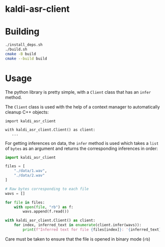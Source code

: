 # kaldi-asr-client

# Building

```sh
./install_deps.sh
./build.sh
cmake -B build
cmake --build build
```

# Usage

The python library is pretty simple, with a `Client` class that has an `infer` method.

The `Client` class is used with the help of a context manager to automatically cleanup C++ objects:

```
import kaldi_asr_client

with kaldi_asr_client.Client() as client:
   ...
```

For getting inferences on data, the `infer` method is used which takes a `list` of `bytes` as an argument and returns the corresponding inferences in order:

```py
import kaldi_asr_client

files = [
	"./data/1.wav",
	"./data/2.wav"
]

# Raw bytes corresponding to each file
wavs = []

for file in files:
	with open(file, "rb") as f:
		wavs.append(f.read())

with kaldi_asr_client.Client() as client:
    for index, inferred_text in enumerate(client.infer(wavs)):
        print(f"Inferred text for file {files[index]}: '{inferred_text}'")
```

Care must be taken to ensure that the file is opened in binary mode (`rb`)
